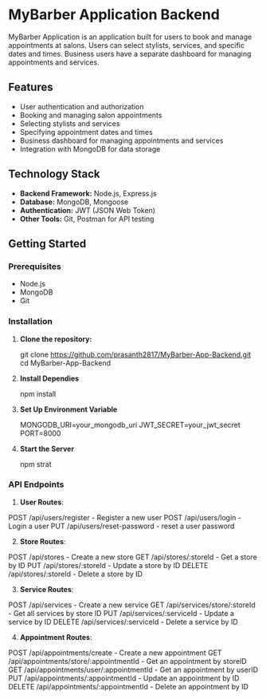# MyBarber Application Backend

MyBarber Application is an application built for users to book and manage appointments at salons. Users can select stylists, services, and specific dates and times. Business users have a separate dashboard for managing appointments and services.

## Features

- User authentication and authorization
- Booking and managing salon appointments
- Selecting stylists and services
- Specifying appointment dates and times
- Business dashboard for managing appointments and services
- Integration with MongoDB for data storage

## Technology Stack

- **Backend Framework:** Node.js, Express.js
- **Database:** MongoDB, Mongoose
- **Authentication:** JWT (JSON Web Token)
- **Other Tools:** Git, Postman for API testing

## Getting Started

### Prerequisites

- Node.js
- MongoDB
- Git

### Installation

1. **Clone the repository:**
   
   git clone https://github.com/prasanth2817/MyBarber-App-Backend.git
   cd MyBarber-App-Backend
   
3. **Install Dependies**
   
      npm install

5. **Set Up Environment Variable**
   
     MONGODB_URI=your_mongodb_uri
     JWT_SECRET=your_jwt_secret
     PORT=8000
   
7. **Start the Server**

   npm strat


### API Endpoints

1. **User Routes**:

POST /api/users/register - Register a new user
POST /api/users/login - Login a user
PUT /api/users/reset-password - reset a user password 

2. **Store Routes**:

POST /api/stores - Create a new store
GET /api/stores/:storeId - Get a store by ID
PUT /api/stores/:storeId - Update a store by ID
DELETE /api/stores/:storeId - Delete a store by ID

3. **Service Routes**:

POST /api/services - Create a new service
GET /api/services/store/:storeId - Get all services by store ID
PUT /api/services/:serviceId - Update a service by ID
DELETE /api/services/:serviceId - Delete a service by ID

4. **Appointment Routes**:

POST /api/appointments/create - Create a new appointment
GET /api/appointments/store/:appointmentId - Get an appointment by storeID
GET /api/appointments/user/:appointmentId - Get an appointment by userID
PUT /api/appointments/:appointmentId - Update an appointment by ID
DELETE /api/appointments/:appointmentId - Delete an appointment by ID
